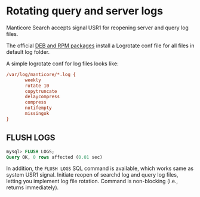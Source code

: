 # Rotating query and server logs 

Manticore Search accepts signal USR1 for reopening server and query log files.

The official [DEB and RPM packages](https://manticoresearch.com/install/) install a Logrotate conf file for all files in default log folder.

A simple logrotate conf for log files looks like:

```ini
/var/log/manticore/*.log {
       weekly
       rotate 10
       copytruncate
       delaycompress
       compress
       notifempty
       missingok
}
```

## FLUSH LOGS

```sql
mysql> FLUSH LOGS;
Query OK, 0 rows affected (0.01 sec)
```

In addition, the `FLUSH LOGS` SQL command is available, which works same as system USR1 signal. Initiate reopen of searchd log and query log files, letting you implement log file rotation. Command is non-blocking (i.e., returns immediately).
